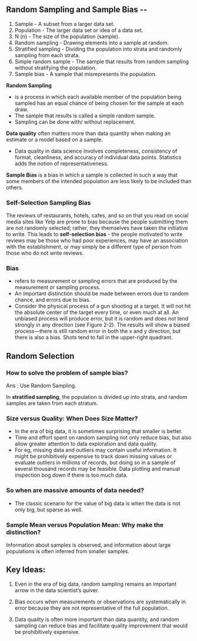 ## Random Sampling and Sample Bias --

1. Sample - A subset from a larger data set.
2. Population - The larger data set or idea of a data set.
3. N (n) - The size of the population (sample).
4. Random sampling - Drawing elements into a sample at random.
5. Stratified sampling - Dividing the population into strata and randomly sampling from each strata.
6. Simple random sample - The sample that results from random sampling without stratifying the population.
7. Sample bias - A sample that misrepresents the population.


**Random Sampling** 
- is a process in which each available member of the population being sampled has an equal chance of being chosen for the sample at each draw. 
- The sample that results is called a simple random sample. 
- Sampling can be done with/ without replacement.

**Data quality** often matters more than data quantity when making an estimate or a model based on a sample. 
- Data quality in data science involves completeness, consistency of format, cleanliness, and accuracy of individual data points. Statistics adds the notion of representativeness.

**Sample Bias** is a bias in which a sample is collected in such a way that some members of the intended population are less likely to be included than others.


### Self-Selection Sampling Bias

The reviews of restaurants, hotels, cafes, and so on that you read on social media sites like Yelp are prone to bias because the people submitting them are not randomly selected; rather, they themselves have taken the initiative to write. This leads to **self-selection bias** - the people motivated to write reviews may be those who had poor experiences, may have an association with the establishment, or may simply be a different type of person from those who do not write reviews.

### Bias
- refers to measurement or sampling errors that are produced by the measurement or sampling process. 
- An important distinction should be made between errors due to random chance, and errors due to bias. 
- Consider the physical process of a gun shooting at a target. It will not hit the absolute center of the target every time, or even much at all. An unbiased process will produce error, but it is random and does not tend strongly in any direction (see Figure 2-2). The results will show a biased process—there is still random error in both the x and y direction, but there is also a bias. Shots tend to fall in the upper-right quadrant.

## Random Selection
### How to solve the problem of sample bias? 
Ans : Use Random Sampling.

In **stratified sampling**, the population is divided up into strata, and random samples are taken from each stratum. 


### Size versus Quality: When Does Size Matter?
- In the era of big data, it is sometimes surprising that smaller is better. 
- Time and effort spent on random sampling not only reduce bias, but also allow greater attention to data exploration and data quality. 
- For eg, missing data and outliers may contain useful information. It might be prohibitively expensive to track down missing values or evaluate outliers in millions of records, but doing so in a sample of several thousand records may be feasible. Data plotting and manual inspection bog down if there is too much data.

### So when are massive amounts of data needed?
- The classic scenario for the value of big data is when the data is not only big, but sparse as well.


### Sample Mean versus Population Mean: Why make the distinction? 
Information about samples is observed, and information about large populations is often inferred from smaller samples.

## Key Ideas:
1. Even in the era of big data, random sampling remains an important arrow in the data scientist’s quiver.

2. Bias occurs when measurements or observations are systematically in error because they are not representative of the full population.

3. Data quality is often more important than data quantity, and random sampling can reduce bias and facilitate quality improvement that would be prohibitively expensive.
